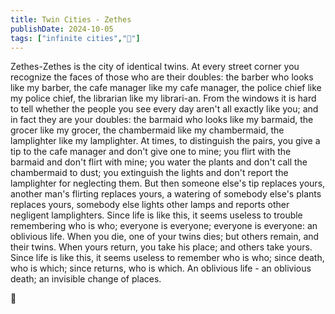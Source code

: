 ```yaml
---
title: Twin Cities - Zethes
publishDate: 2024-10-05
tags: ["infinite cities","🤖"]
---
```


Zethes-Zethes is the city of identical twins. At every street corner you recognize the faces of those who are their doubles: the barber who looks like my barber, the cafe manager like my cafe manager, the police chief like my police chief, the librarian like my librari-an. From the windows it is hard to tell whether the people you see every day aren't all exactly like you; and in fact they are your doubles: the barmaid who looks like my barmaid, the grocer like my grocer, the chambermaid like my chambermaid, the lamplighter like my lamplighter. At times, to distinguish the pairs, you give a tip to the cafe manager and don't give one to mine; you flirt with the barmaid and don't flirt with mine; you water the plants and don't call the chambermaid to dust; you extinguish the lights and don't report the lamplighter for neglecting them. But then someone else's tip replaces yours, another man's flirting replaces yours, a watering of somebody else's plants replaces yours, somebody else lights other lamps and reports other negligent lamplighters. Since life is like this, it seems useless to trouble remembering who is who; everyone is everyone; everyone is everyone: an oblivious life. When you die, one of your twins dies; but others remain, and their twins. When yours return, you take his place; and others take yours. Since life is like this, it seems useless to remember who is who; since death, who is which; since returns, who is which. An oblivious life - an oblivious death; an invisible change of places.

👯